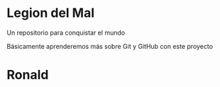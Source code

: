 # Legion del Mal
Un repositorio para conquistar el mundo

Básicamente aprenderemos más sobre Git y GitHub con este proyecto

# Ronald